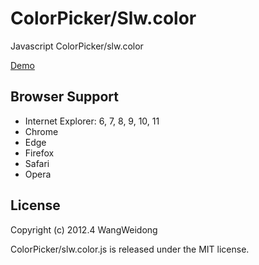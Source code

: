# ColorPicker/Slw.color

Javascript ColorPicker/slw.color

[Demo](http://htmlpreview.github.io/?https://github.com/wang-weidong/SlwColorPicker/blob/master/v1.0/demo/color.html "Demo")

## Browser Support ##
- Internet Explorer: 6, 7, 8, 9, 10, 11
- Chrome
- Edge
- Firefox
- Safari
- Opera

## License ##
Copyright (c) 2012.4 WangWeidong

ColorPicker/slw.color.js is released under the MIT license.
